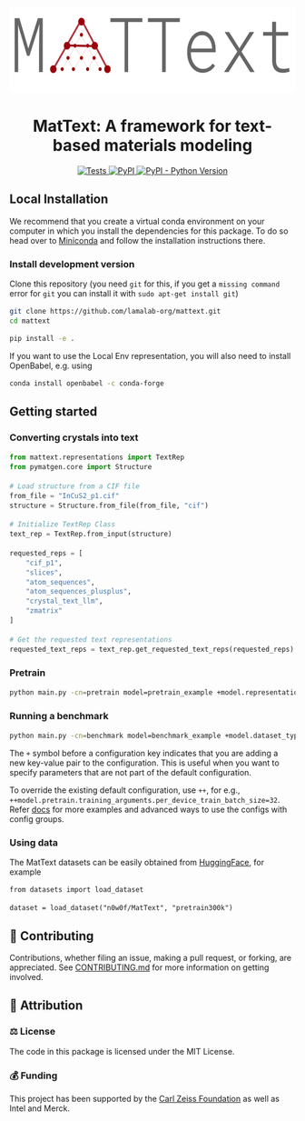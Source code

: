 
<p align="center">
  <img src="https://github.com/lamalab-org/mattext/raw/main/docs/static/logo.png" height="150">
</p>


<h1 align="center">
  MatText: A framework for text-based materials modeling
</h1>

<p align="center">
    <a href="https://github.com/lamalab-org/mattext/actions/workflows/tests.yml">
        <img alt="Tests" src="https://github.com/lamalab-org/mattext/workflows/Tests/badge.svg" />
    </a>
    <a href="https://pypi.org/project/mattext">
        <img alt="PyPI" src="https://img.shields.io/pypi/v/mattext" />
    </a>
    <a href="https://pypi.org/project/mattext">
        <img alt="PyPI - Python Version" src="https://img.shields.io/pypi/pyversions/mattext" />
    </a>
</p>



## Local Installation

We recommend that you create a virtual conda environment on your computer in which you install the dependencies for this package. To do so head over to [Miniconda](https://docs.conda.io/en/latest/miniconda.html) and follow the installation instructions there.


<!-- ### Install latest release

```bash
pip install mattext
``` -->

### Install development version

Clone this repository (you need `git` for this, if you get a `missing command` error for `git` you can install it with `sudo apt-get install git`)

```bash
git clone https://github.com/lamalab-org/mattext.git
cd mattext
```

```bash
pip install -e .
```

If you want to use the Local Env representation, you will also need to install OpenBabel, e.g. using 

```bash 
conda install openbabel -c conda-forge
```

## Getting started

### Converting crystals into text

```python
from mattext.representations import TextRep
from pymatgen.core import Structure

# Load structure from a CIF file
from_file = "InCuS2_p1.cif"
structure = Structure.from_file(from_file, "cif")

# Initialize TextRep Class
text_rep = TextRep.from_input(structure)

requested_reps = [
    "cif_p1",
    "slices",
    "atom_sequences",
    "atom_sequences_plusplus",
    "crystal_text_llm",
    "zmatrix"
]

# Get the requested text representations
requested_text_reps = text_rep.get_requested_text_reps(requested_reps)
```


### Pretrain

```bash
python main.py -cn=pretrain model=pretrain_example +model.representation=composition +model.dataset_type=pretrain30k +model.context_length=32
```

### Running a benchmark 

```bash
python main.py -cn=benchmark model=benchmark_example +model.dataset_type=filtered +model.representation=composition +model.dataset=perovskites +model.checkpoint=path/to/checkpoint  
```

The `+` symbol before a configuration key indicates that you are adding a new key-value pair to the configuration. This is useful when you want to specify parameters that are not part of the default configuration.

To override the existing default configuration, use `++`, for e.g., `++model.pretrain.training_arguments.per_device_train_batch_size=32`. Refer [docs](https://lamalab-org.github.io/MatText/) for more examples and advanced ways to use the configs with config groups.


### Using data 

The MatText datasets can be easily obtained from [HuggingFace](https://huggingface.co/datasets/n0w0f/MatText), for example

```
from datasets import load_dataset

dataset = load_dataset("n0w0f/MatText", "pretrain300k")
```


## 👐 Contributing

Contributions, whether filing an issue, making a pull request, or forking, are appreciated. See
[CONTRIBUTING.md](https://github.com/lamalab-org/xtal2txt/blob/master/.github/CONTRIBUTING.md) for more information on getting involved.

## 👋 Attribution

### ⚖️ License

The code in this package is licensed under the MIT License.

### 💰 Funding

This project has been supported by the [Carl Zeiss Foundation](https://www.carl-zeiss-stiftung.de/en/) as well as Intel and Merck.